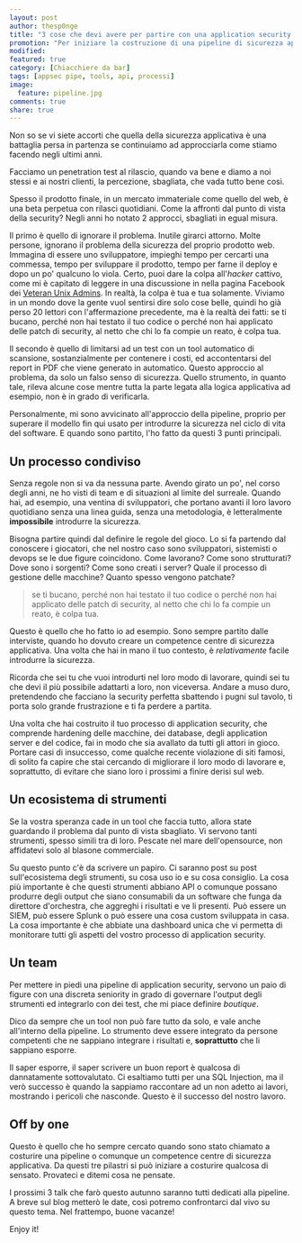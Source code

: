```yaml
---
layout: post
author: thesp0nge
title: "3 cose che devi avere per partire con una application security pipeline"
promotion: "Per iniziare la costruzione di una pipeline di sicurezza applicativa devi partire da queste 3 cose."
modified: 
featured: true
category: [Chiacchiere da bar]
tags: [appsec pipe, tools, api, processi]
image:
  feature: pipeline.jpg
comments: true
share: true
---
```


Non so se vi siete accorti che quella della sicurezza applicativa è una
battaglia persa in partenza se continuiamo ad approcciarla come stiamo facendo
negli ultimi anni.

Facciamo un penetration test al rilascio, quando va bene e diamo a noi stessi e
ai nostri clienti, la percezione, sbagliata, che vada tutto bene così.

Spesso il prodotto finale, in un mercato immateriale come quello del web, è una
beta perpetua con rilasci quotidiani. Come la affronti dal punto di vista della
security? Negli anni ho notato 2 approcci, sbagliati in egual misura.

Il primo è quello di ignorare il problema. Inutile girarci attorno. Molte
persone, ignorano il problema della sicurezza del proprio prodotto web.
Immagina di essere uno sviluppatore, impieghi tempo per cercarti una commessa,
tempo per sviluppare il prodotto, tempo per farne il deploy e dopo un po'
qualcuno lo viola. Certo, puoi dare la colpa all'_hacker_ cattivo, come mi è
capitato di leggere in una discussione in nella pagina Facebook dei [Veteran
Unix Admins](https://www.facebook.com/groups/VeteranUnixAdmins/). In realtà, la
colpa è tua e tua solamente. Viviamo in un mondo dove la gente vuol sentirsi
dire solo cose belle, quindi ho già perso 20 lettori con l'affermazione
precedente, ma è la realtà dei fatti: se ti bucano, perché non hai testato il
tuo codice o perché non hai applicato delle patch di security, al netto che chi
lo fa compie un reato, è colpa tua.

Il secondo è quello di limitarsi ad un test con un tool automatico di
scansione, sostanzialmente per contenere i costi, ed accontentarsi del report
in PDF che viene generato in automatico. Questo approccio al problema, da solo
un falso senso di sicurezza. Quello strumento, in quanto tale, rileva alcune
cose mentre tutta la parte legata alla logica applicativa ad esempio, non è in
grado di verificarla.

Personalmente, mi sono avvicinato all'approccio della pipeline, proprio per
superare il modello fin qui usato per introdurre la sicurezza nel ciclo di vita
del software. E quando sono partito, l'ho fatto da questi 3 punti principali.

## Un processo condiviso

Senza regole non si va da nessuna parte. Avendo girato un po', nel corso degli
anni, ne ho visti di team e di situazioni al limite del surreale. Quando hai,
ad esempio, una ventina di sviluppatori, che portano avanti il loro lavoro
quotidiano senza una linea guida, senza una metodologia, è letteralmente
**impossibile** introdurre la sicurezza.

Bisogna partire quindi dal definire le regole del gioco. Lo si fa partendo dal
conoscere i giocatori, che nel nostro caso sono sviluppatori, sistemisti o
devops se le due figure coincidono. Come lavorano? Come sono strutturati? Dove
sono i sorgenti? Come sono creati i server? Quale il processo di gestione delle
macchine? Quanto spesso vengono patchate?

> se ti bucano, perché non hai testato il tuo codice o perché non hai applicato
> delle patch di security, al netto che chi lo fa compie un reato, è colpa tua.

Questo è quello che ho fatto io ad esempio. Sono sempre partito dalle
interviste, quando ho dovuto creare un competence centre di sicurezza
applicativa. Una volta che hai in mano il tuo contesto, è _relativamente_
facile introdurre la sicurezza.

Ricorda che sei tu che vuoi introdurti nel loro modo di lavorare, quindi sei tu
che devi il più possibile adattarti a loro, non viceversa. Andare a muso duro,
pretendendo che facciano la security perfetta sbattendo i pugni sul tavolo, ti
porta solo grande frustrazione e ti fa perdere a partita.

Una volta che hai costruito il tuo processo di application security, che
comprende hardening delle macchine, dei database, degli application server e
del codice, fai in modo che sia avallato da tutti gli attori in gioco.
Portare casi di insuccesso, come qualche recente violazione di siti famosi, di
solito fa capire che stai cercando di migliorare il loro modo di lavorare e,
soprattutto, di evitare che siano loro i prossimi a finire derisi sul web.

## Un ecosistema di strumenti

Se la vostra speranza cade in un tool che faccia tutto, allora state guardando
il problema dal punto di vista sbagliato. Vi servono tanti strumenti, spesso
simili tra di loro. Pescate nel mare dell'opensource, non affidatevi solo al
blasone commerciale.

Su questo punto c'è da scrivere un papiro. Ci saranno post su post
sull'ecosistema degli strumenti, su cosa uso io e su cosa consiglio. La cosa
più importante è che questi strumenti abbiano API o comunque possano produrre
degli output che siano consumabili da un software che funga da direttore
d'orchestra, che aggreghi i risultati e ve li presenti. Può essere un SIEM, può
essere Splunk o può essere una cosa custom sviluppata in casa. La cosa
importante è che abbiate una dashboard unica che vi permetta di monitorare
tutti gli aspetti del vostro processo di application security.

## Un team

Per mettere in piedi una pipeline di application security, servono un paio di
figure con una discreta seniority in grado di governare l'output degli
strumenti ed integrarlo con dei test, che mi piace definire _boutique_.

Dico da sempre che un tool non può fare tutto da solo, e vale anche all'interno
della pipeline. Lo strumento deve essere integrato da persone competenti che ne
sappiano integrare i risultati e, **soprattutto** che li sappiano esporre.

Il saper esporre, il saper scrivere un buon report è qualcosa di dannatamente
sottovalutato. Ci esaltiamo tutti per una SQL Injection, ma il verò successo è
quando la sappiamo raccontare ad un non adetto ai lavori, mostrando i pericoli
che nasconde. Questo è il successo del nostro lavoro.

## Off by one

Questo è quello che ho sempre cercato quando sono stato chiamato a costurire
una pipeline o comunque un competence centre di sicurezza applicativa. Da
questi tre pilastri si può iniziare a costurire qualcosa di sensato. Provateci
e ditemi cosa ne pensate.

I prossimi 3 talk che farò questo autunno saranno tutti dedicati alla pipeline.
A breve sul blog metterò le date, così potremo confrontarci dal vivo su questo
tema.
Nel frattempo, buone vacanze!

Enjoy it!
